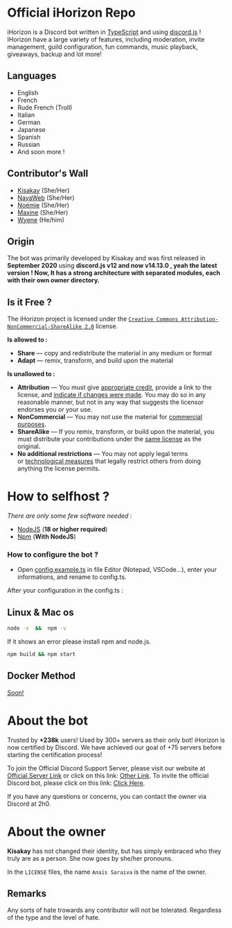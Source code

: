 # Official iHorizon Repo

iHorizon is a Discord bot written in [TypeScript](https://www.typescriptlang.org/) and using [discord.js](https://discord.js.org) !
IHorizon have a large variety of features, including moderation, invite management, guild configuration, fun commands, music playback, giveaways, backup and lot more!

## Languages

* English
* French
* Rude French (Troll)
* Italian
* German
* Japanese
* Spanish
* Russian
* And soon more !

## Contributor's Wall

- [Kisakay](https://github.com/Kisakay) (She/Her)
- [NayaWeb](https://github.com/belugafr) (She/Her)
- [Noémie](https://github.com/name-shitty-github-profile) (She/Her)
- [Maxine](https://github.com/mxi1n) (She/Her)
- [Wyene](https://github.com/WyeneCloud) (He/him)

## Origin

The bot was primarily developed by Kisakay and was first released in **September 2020** using **discord.js v12 and now v14.13.0 , yeah the latest version !
Now, It has a strong architecture with separated modules, each with their own owner directory.**

## Is it Free ?

The iHorizon project is licensed under the  [`Creative Commons Attribution-NonCommercial-ShareAlike 2.0`](https://creativecommons.org/licenses/by-nc-sa/2.0/) license.

**Is allowed to :**

- **Share** — copy and redistribute the material in any medium or format
- **Adapt** — remix, transform, and build upon the material

**Is unallowed to :**

- **Attribution** — You must give [appropriate credit](https://creativecommons.org/licenses/by-nc-sa/2.0/#), provide a link to the license, and [indicate if changes were made](https://creativecommons.org/licenses/by-nc-sa/2.0/#). You may do so in any reasonable manner, but not in any way that suggests the licensor endorses you or your use.
- **NonCommercial** — You may not use the material for [commercial purposes](https://creativecommons.org/licenses/by-nc-sa/2.0/#).
- **ShareAlike** — If you remix, transform, or build upon the material, you must distribute your contributions under the [same license](https://creativecommons.org/licenses/by-nc-sa/2.0/#) as the original.
- **No additional restrictions** — You may not apply legal terms or [technological measures](https://creativecommons.org/licenses/by-nc-sa/2.0/#) that legally restrict others from doing anything the license permits.

# How to selfhost ?

_There are only some few software needed :_

- [NodeJS](https://nodejs.org) (**18 or higher required**)
- [Npm](https://npmjs.com) (**With NodeJS**)

### How to configure the bot ?

* Open [config.example.ts](https://github.com/ihrz/ihrz/blob/main/src/files/config.example.ts) in file Editor (Notepad, VSCode...), enter your informations, and rename to config.ts.

After your configuration in the config.ts :

## Linux & Mac os

```bash
node -v  &&  npm -v
```

If it shows an error please install npm and node.js.

```bash
npm build && npm start
```

## Docker Method

[Soon!](https://hub.docker.com/r/kisakay/ihorizon "See more")

# About the bot

Trusted by **+238k** users!
Used by 300+ servers as their only bot!
iHorizon is now certified by Discord. We have achieved our goal of +75 servers before starting the certification process!

To join the Official Discord Support Server, please visit our website at [Official Server Link](http://discord.ihorizon.me/) or click on this link: [Other Link](https://discord.gg/ZpBPGNsAsu).
To invite the official Discord bot, please click on this link: [Click Here](https://discord.com/api/oauth2/authorize?client_id=945202900907470899&permissions=8&scope=bot).

If you have any questions or concerns, you can contact the owner via Discord at 2h0.

# About the owner

**Kisakay** has not changed their identity, but has simply embraced who they truly are as a person. She now goes by she/her pronouns.

In the `LICENSE` files, the name `Anaïs Saraiva` is the name of the owner.

## Remarks

Any sorts of hate trowards any contributor will not be tolerated.
Regardless of the type and the level of hate.
